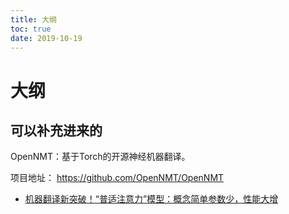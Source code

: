```yaml
---
title: 大纲
toc: true
date: 2019-10-19
---
```

# 大纲



## 可以补充进来的

OpenNMT：基于Torch的开源神经机器翻译。

项目地址：
https://github.com/OpenNMT/OpenNMT



- [机器翻译新突破！“普适注意力”模型：概念简单参数少，性能大增](https://mp.weixin.qq.com/s?__biz=MzU1NTUxNTM0Mg==&mid=2247489263&idx=1&sn=0f9e2009f6bce0905ea55cca37d7eab1&chksm=fbd27a4ecca5f35882d7d312c151d53e14802c956b4607f20e249b08e8a6bab7b57016dffb37&mpshare=1&scene=1&srcid=082611Oz0zNbQ2P9wMsdqbE6#rd)
